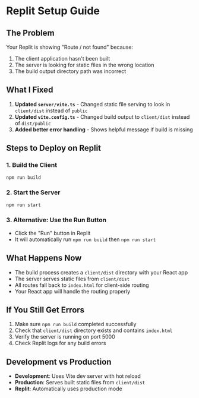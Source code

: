 # Replit Setup Guide

## The Problem
Your Replit is showing "Route / not found" because:
1. The client application hasn't been built
2. The server is looking for static files in the wrong location
3. The build output directory path was incorrect

## What I Fixed
1. **Updated `server/vite.ts`** - Changed static file serving to look in `client/dist` instead of `public`
2. **Updated `vite.config.ts`** - Changed build output to `client/dist` instead of `dist/public`
3. **Added better error handling** - Shows helpful message if build is missing

## Steps to Deploy on Replit

### 1. Build the Client
```bash
npm run build
```

### 2. Start the Server
```bash
npm run start
```

### 3. Alternative: Use the Run Button
- Click the "Run" button in Replit
- It will automatically run `npm run build` then `npm run start`

## What Happens Now
- The build process creates a `client/dist` directory with your React app
- The server serves static files from `client/dist`
- All routes fall back to `index.html` for client-side routing
- Your React app will handle the routing properly

## If You Still Get Errors
1. Make sure `npm run build` completed successfully
2. Check that `client/dist` directory exists and contains `index.html`
3. Verify the server is running on port 5000
4. Check Replit logs for any build errors

## Development vs Production
- **Development**: Uses Vite dev server with hot reload
- **Production**: Serves built static files from `client/dist`
- **Replit**: Automatically uses production mode

